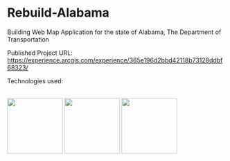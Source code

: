 # Rebuild-Alabama

Building Web Map Application for the state of Alabama, The Department of Transportation

Published Project URL:
https://experience.arcgis.com/experience/365e196d2bbd42118b73128ddbf68323/

Technologies used: 
<br> <br>

<img height="128" width="128" src="https://upload.wikimedia.org/wikipedia/commons/thumb/d/df/ArcGIS_logo.png/600px-ArcGIS_logo.png" alt="" title="Arcgis">
<img height="128" src="https://catalin.red/dist/uploads/2011/01/css3-html5-logo-initial.png" alt="" title="HTML5">
<img height="128" src= "https://cdn.worldvectorlogo.com/logos/css3.svg" alt="" title="HTML5">
